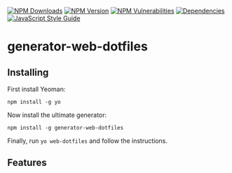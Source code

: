 [![NPM Downloads](https://img.shields.io/npm/dt/generator-web-dotfiles?logo=npm&style=flat-square)](https://www.npmjs.com/package/generator-web-dotfiles)
[![NPM Version](https://img.shields.io/npm/v/generator-web-dotfiles?logo=npm&style=flat-square)](https://www.npmjs.com/package/generator-web-dotfiles)
[![NPM Vulnerabilities](https://img.shields.io/snyk/vulnerabilities/npm/generator-web-dotfiles?logo=snyk&style=flat-square)](https://snyk.io/vuln/search?q=generator-web-dotfiles&type=npm)
[![Dependencies](https://img.shields.io/librariesio/release/npm/generator-web-dotfiles?style=flat-square)](https://libraries.io/npm/generator-uncomplicated)
[![JavaScript Style Guide](https://img.shields.io/badge/code_style-standard-brightgreen.svg?logo=javascript&style=flat-square)](https://standardjs.com)

# generator-web-dotfiles

## Installing
First install Yeoman:
```
npm install -g yo
```

Now install the ultimate generator:
```
npm install -g generator-web-dotfiles
```

Finally, run `yo web-dotfiles` and follow the instructions.

## Features
